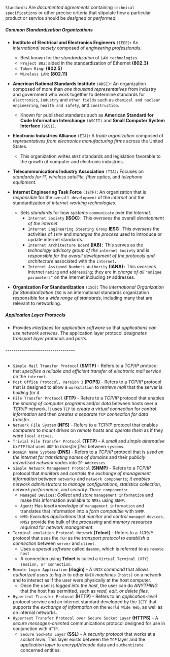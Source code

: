 `Standards`**:** Are *documented agreements* containing `technical specifications` or other precise criteria that stipulate how a particular product or service should be *designed* or *performed*.

##### Common Standardization Organizations
- **Institute of Electrical and Electronics Engineers** `(IEEE)`**:** An *international society* composed of *engineering professionals*.
	- Best known for the *standardization* of `LAN technologies`. 
	- `Project 802`**:** aided in the standardization of Ethernet **(802.3)**
	- `Token Ring`**:** **(802.5)**
	- `Wireless LAN`**:** **(802.11)**

- **American National Standards Institute** `(ANSI)`**:** An organization composed of more than *one thousand representatives* from industry and government who work together to determine standards for `electronics`, `industry` and `other fields` such as `chemical and nuclear engineering`, `health and safety`, and `construction`.
	- Known for published standards such as **American Standard for Code Information Interchange** `(ASCII)` and **Small Computer System Interface** `(SCSI)`.

- **Electronic Industries Alliance** `(EIA)`**:** A *trade organization* composed of *representatives from electronics manufacturing firms* across the United States.
	- This organization writes `ANSI` standards and legislation favorable to the growth of computer and electronic industries.
 - **Telecommunications Industry Association** `(TIA)`**:** Focuses on *standards for IT, wireless satellite, fiber optics,* and *telephone equipment*.

- **Internet Engineering Task Force** `(IETF)`**:** An organization that is *responsible* for the `overall development` of the *internet* and the standardization of *internet-working technologies*.
	- Sets *standards* for how *systems* `communicate` over the *Internet*.
		- `Internet Society` **(ISOC)**`:` This *oversees* the overall *development of the internet*
		- `Internet Engineering Steering Group` **IESG**`:` This *oversees* the activities of `IETF` and *manages the process* used to introduce or update internet standards.
		- `Internet Architecture Board` **(IAB)**`:` This serves as the *technology advisory group of the* `internet Society` and is *responsible for the overall development of the protocols and architecture* associated with the `internet`**.**
		- `Internet Assigned Numbers Authority` **(IANA)**`:` This *oversees* internet `naming` and `addressing`; they are in *charge of all* `"unique parameters"` on the internet including `IP` addresses.

- **Organization For Standardization** `(ISO)`**:** The *International Organization for Standardization* `ISO` is an international standards organization responsible for a *wide range of standards*, including many that are relevant to networking.

##### Application Layer Protocols
- Provides *interfaces* for *application software* so that *applications can use network services*. The application layer protocol *designates transport layer protocols* and *ports*.
###### ----------------------------------
- `Simple Mail Transfer Protocol` **(SMTP)** - Refers to a *TCP/IP* protocol that *specifies a reliable and efficient transfer* of *electronic mail service* on the `internet`.
- `Post Office Protocol, Version 3` **(POP3)** - Refers to a *TCP/IP* protocol that is designed to allow a `workstation` to *retrieve mail* that the server is *holding for it*.
- `File Transfer Protocol` **(FTP)** - Refers to a *TCP/IP* protocol that enables the *sharing of computer programs* and/or *data* between hosts over a *TCP/IP* network. It uses `TCP` to *create a virtual connection* for *control information* and then *creates a separate* `TCP` *connection for data transfer*.
- `Network File System` **(NFS)** - Refers to a *TCP/IP* protocol that enables *computers* to *mount drives* on *remote hosts* and *operate them* as if they were `local drives`.
- `Trivial File Transfer Protocol` **(TFTP)** - A *small* and *simple alternative to* `FTP`  that uses `UDP` to *transfer files* between `systems`.
- `Domain Name Systems` **(DNS)** - Refers to a *TCP/IP* protocol that is *used on the internet for translating names of domains* and their p*ublicly advertised network nodes* into `IP Addresses`.
- `Simple Network Management Protocol` **(SNMP)** - Refers to a *TCP/IP* protocol that *monitors* and *controls the exchange of management information* between `networks` and `network components`; *it enables network administrators* to *manage configurations*, *statistics collection*, *network performance*, and *security*. `Three components`**:**
	- `Managed Devices`**:** *Collect* and *store* `management information` and make this information available to `NMSs` using `SNMP`.
	- `Agent`**:** Has *local knowledge* of `management information` and translates that information into a *form compatible* with `SNMP`.
	- `NMS`**:** *Executes applications* that *monitor* and *control* `managed devices`. `NMSs` provide the bulk of the *processing* and *memory resources required* for *network management*.
- `Terminal emulation Protocol Network` **(Telnet)** - Refers to a *TCP/IP* protocol that uses the `TCP` as the *transport protocol to establish a connection* between `server` and `client`.
	- Uses a *special software* called `daemon`, which is referred to as `remote host`
	- A connection using **Telnet** is called a `Virtual Terminal (VTY) session, or connection`.
- `Remote Login Application` **(rlogin)** - A `UNIX` *command* that allows *authorized users* to *log in* to other `UNIX` *machines* `(hosts)` on a network and to interact as if the user were physically at the host computer.
	- Once the user is *logged into the host*, the user can do *ANYTHING* that the host has permitted, such as *read, edit, or delete files.*
- `Hypertext Transfer Protocol` **(HTTP)** - Refers to an *application-level* protocol service and an internet standard developed by the `IETF` that supports the *exchange of information* on the `World Wide Web`, as well as on internal networks.
- `Hypertext Transfer Protocol over Secure Socket Layer` **(HTTPS)** - A *secure messages-oriented* communications protocol designed for use in conjunction with `HTTP`.
	- `Secure Sockets Layer` **(SSL)** - A *security protocol* that works at a *socket level*. This layer exists between the `TCP` layer and the *application layer* to *encrypt/decode* data and `authenticate` concerned entities.